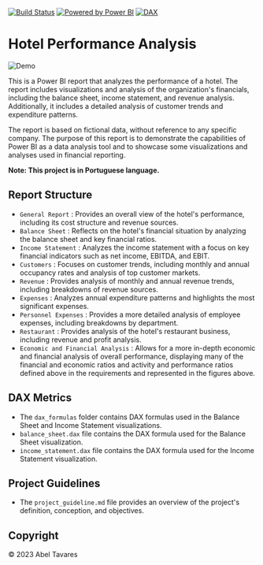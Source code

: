 [![Build Status](https://img.shields.io/badge/build-success-brightgreen.svg)](link-to-build-status-page)
[![Powered by Power BI](https://img.shields.io/badge/Powered%20by-Power%20BI-orange.svg)](https://powerbi.microsoft.com/)
[![DAX](https://img.shields.io/badge/-DAX-1384C9?style=flat&logo=Power%20BI&logoColor=white)](https://dax.guide/)


# Hotel Performance Analysis

![Demo](assets/report_demo.gif)

This is a Power BI report that analyzes the performance of a hotel. The report includes visualizations and analysis of the organization's financials, including the balance sheet, income statement, and revenue analysis. Additionally, it includes a detailed analysis of customer trends and expenditure patterns.

The report is based on fictional data, without reference to any specific company. The purpose of this report is to demonstrate the capabilities of Power BI as a data analysis tool and to showcase some visualizations and analyses used in financial reporting.


**Note: This project is in Portuguese language.**


## Report Structure
- `General Report` : Provides an overall view of the hotel's performance, including its cost structure and revenue sources.
- `Balance Sheet` : Reflects on the hotel's financial situation by analyzing the balance sheet and key financial ratios.
- `Income Statement` : Analyzes the income statement with a focus on key financial indicators such as net income, EBITDA, and EBIT.
- `Customers` : Focuses on customer trends, including monthly and annual occupancy rates and analysis of top customer markets.
- `Revenue` : Provides analysis of monthly and annual revenue trends, including breakdowns of revenue sources.
- `Expenses` : Analyzes annual expenditure patterns and highlights the most significant expenses.
- `Personnel Expenses` : Provides a more detailed analysis of employee expenses, including breakdowns by department.
- `Restaurant` : Provides analysis of the hotel's restaurant business, including revenue and profit analysis.
- `Economic and Financial Analysis` : Allows for a more in-depth economic and financial analysis of overall performance, displaying many of the financial and economic ratios and activity and performance ratios defined above in the requirements and represented in the figures above.

## DAX Metrics
- The `dax_formulas` folder contains DAX formulas used in the Balance Sheet and Income Statement visualizations.
- `balance_sheet.dax` file contains the DAX formula used for the Balance Sheet visualization.
- `income_statement.dax` file contains the DAX formula used for the Income Statement visualization.

## Project Guidelines
- The `project_guideline.md` file provides an overview of the project's definition, conception, and objectives.

## Copyright
© 2023 Abel Tavares

